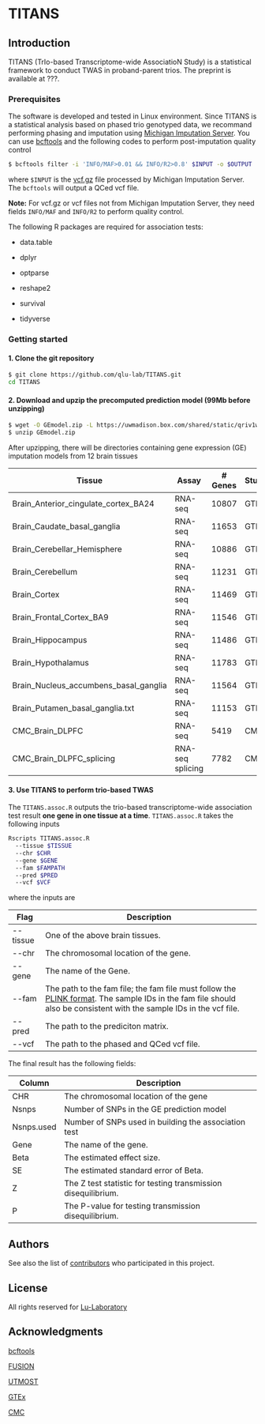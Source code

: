 # TITANS

## Introduction

TITANS (TrIo-based Transcriptome-wide AssociatioN Study) is a statistical framework to conduct TWAS in proband-parent trios. The preprint is available at ???.


### Prerequisites

The software is developed and tested in Linux environment. Since TITANS is a statistical analysis based on phased trio genotyped data, we recommand performing phasing and imputation using [Michigan Imputation Server](https://imputationserver.sph.umich.edu/index.html#!). You can use [bcftools](http://samtools.github.io/bcftools/bcftools.html) and the following codes to perform post-imputation quality control

```bash
$ bcftools filter -i 'INFO/MAF>0.01 && INFO/R2>0.8' $INPUT -o $OUTPUT
```
where `$INPUT` is the [vcf.gz](https://www.internationalgenome.org/wiki/Analysis/Variant%20Call%20Format/vcf-variant-call-format-version-40/) file processed by Michigan Imputation Server. The `bcftools` will output a QCed vcf file. 

**Note:** For vcf.gz or vcf files not from Michigan Imputation Server, they need fields `INFO/MAF` and `INFO/R2` to perform quality control.

The following R packages are required for association tests:

* data.table

* dplyr

* optparse

* reshape2

* survival

* tidyverse


### Getting started

#### 1. Clone the git repository

```bash
$ git clone https://github.com/qlu-lab/TITANS.git
cd TITANS
```

#### 2. Download and upzip the precomputed prediction model (99Mb before unzipping)

```bash
$ wget -O GEmodel.zip -L https://uwmadison.box.com/shared/static/qriv1whlpoxzr0dkbeqmqvaot8yw5g6f.zip
$ unzip GEmodel.zip
```

After upzipping, there will be directories containing gene expression (GE) imputation models from 12 brain tissues

| Tissue | Assay | # Genes | Study |
|------|-----|------------|----------------------------------------|
| Brain_Anterior_cingulate_cortex_BA24 | RNA-seq | 10807 | GTEx |
| Brain_Caudate_basal_ganglia | RNA-seq | 11653 | GTEx |
| Brain_Cerebellar_Hemisphere | RNA-seq | 10886 | GTEx |
| Brain_Cerebellum | RNA-seq | 11231 | GTEx |
| Brain_Cortex | RNA-seq | 11469 | GTEx |
| Brain_Frontal_Cortex_BA9 | RNA-seq | 11546 | GTEx |
| Brain_Hippocampus | RNA-seq | 11486 | GTEx |
| Brain_Hypothalamus | RNA-seq | 11783 | GTEx |
| Brain_Nucleus_accumbens_basal_ganglia | RNA-seq | 11564 | GTEx |
| Brain_Putamen_basal_ganglia.txt | RNA-seq | 11153 | GTEx |
| CMC_Brain_DLPFC | RNA-seq | 5419 | CMC |
| CMC_Brain_DLPFC_splicing | RNA-seq splicing | 7782 | CMC |

#### 3. Use TITANS to perform trio-based TWAS

The `TITANS.assoc.R` outputs the trio-based transcriptome-wide association test result **one gene in one tissue at a time**. `TITANS.assoc.R` takes the following inputs

```bash
Rscripts TITANS.assoc.R
  --tissue $TISSUE
  --chr $CHR
  --gene $GENE
  --fam $FAMPATH
  --pred $PRED
  --vcf $VCF
```
where the inputs are

| Flag | Description |
|-----|-------------|
| --tissue      | One of the above brain tissues. |
| --chr         | The chromosomal location of the gene. |
| --gene        | The name of the Gene. |                                                    
| --fam     | The path to the fam file; the fam file must follow the [PLINK format](https://www.cog-genomics.org/plink/1.9/formats#fam). The sample IDs in the fam file should also be consistent with the sample IDs in the vcf file. |
| --pred        | The path to the prediciton matrix. |
| --vcf         | The path to the phased and QCed vcf file. |

The final result has the following fields:

| Column | Description |
|-----|-------------|
| CHR | The chromosomal location of the gene |
| Nsnps | Number of SNPs in the GE prediction model |
| Nsnps.used | Number of SNPs used in building the association test |                                                    
| Gene | The name of the gene. |
| Beta | The estimated effect size. |
| SE | The estimated standard error of Beta. |
| Z | The Z test statistic for testing transmission disequilibrium. |
| P | The P-value for testing transmission disequilibrium. |

## Authors

See also the list of [contributors](##) who participated in this project.

## License

All rights reserved for [Lu-Laboratory](https://qlu-lab.org/)

## Acknowledgments
[bcftools](http://samtools.github.io/bcftools/bcftools.html)

[FUSION](http://gusevlab.org/projects/fusion/)

[UTMOST](https://github.com/Joker-Jerome/UTMOST)

[GTEx](https://www.gtexportal.org/home/)

[CMC](https://www.nimhgenetics.org/resources/commonmind)


